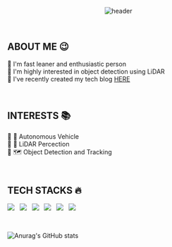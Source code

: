 <div align="middle">

![header](https://capsule-render.vercel.app/api?type=cylinder&color=0:71B280,100:134E5E&section=header&text=BIGBIGPARK's%20Github!🍀&fontSize=50&textBg=false&animation=fadeIn&fontColor=ffffff)
  
<!-- 🍀 Welcome to my [bigbigpark](https://github.com/bigbigpark)'s Github! 🍀<br/> -->

<div align="left">

<br/>
  
## ABOUT ME 😉
🔹 I'm fast leaner and enthusiastic person <br/>
🔹 I'm highly interested in object detection using LiDAR <br/>
🔹 I've recently created my tech blog [HERE](https://bigbigpark.github.io)
  
<br/>

## INTERESTS 📚
🔹 🚗 Autonomous Vehicle <br/>
🔹 📡 LiDAR Percection <br/>
🔹 🗺️ Object Detection and Tracking <br/>

<br/>
  
## TECH STACKS 🔥
<!-- <img src="https://img.shields.io/badge/쓰고자하는_텍스트-컬러코드?style=flat-square&logo=simpleicons에서_아이콘이름&logoColor=white"/></a>&nbsp  -->
  <p align="left">
    <a><img src="https://img.shields.io/badge/C-A8B9CCC?style=flat-square&logo=C&logoColor=white"/></a> &nbsp
    <a><img src="https://img.shields.io/badge/C++-00599C?style=flat-square&logo=c%2B%2B&logoColor=white"/></a> &nbsp
    <a><img src="https://img.shields.io/badge/Python-3776AB?style=flat-square&logo=Python&logoColor=white"/></a> &nbsp
    <a><img src="https://img.shields.io/badge/ROS-22314E?style=flat-square&logo=ROS&logoColor=white"/></a> &nbsp
    <a><img src="https://img.shields.io/badge/LabVIEW-FFDB00?style=flat-square&logo=LabVIEW&logoColor=white"/></a> &nbsp
    <a><img src="https://img.shields.io/badge/Markdown-000000?style=flat-square&logo=Markdown&logoColor=white"/></a> &nbsp
  </p>
<br/>  
<!--   
![BIGBIGPARK's GitHub stats](https://github-readme-stats.vercel.app/api?username=bigbigpark&show_icons=true&theme=highcontrast) ![Top Langs](https://github-readme-stats.vercel.app/api/top-langs/?username=bigbigpark&layout=Demo&theme=highcontrast)
 -->
  

![Anurag's GitHub stats](https://github-readme-stats.vercel.app/api?username=bigbigpark&show_icons=true&theme=chartreuse-dark)

</div>
